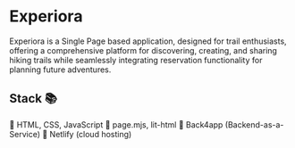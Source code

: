 # Experiora

Experiora is a Single Page based application, designed for trail enthusiasts, offering a comprehensive platform for discovering, creating, and sharing hiking trails while seamlessly integrating reservation functionality for planning future adventures.

## Stack :books:
:radio_button: HTML, CSS, JavaScript
:radio_button: page.mjs, lit-html
:radio_button: Back4app (Backend-as-a-Service)
:radio_button: Netlify (cloud hosting)

